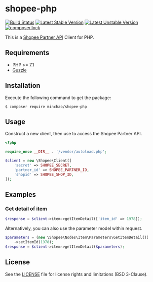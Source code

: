 # shopee-php

[![Build Status](https://travis-ci.org/minchao/shopee-php.svg?branch=master)](https://travis-ci.org/minchao/shopee-php)
[![Latest Stable Version](https://poser.pugx.org/minchao/shopee-php/v/stable)](https://packagist.org/packages/minchao/shopee-php)
[![Latest Unstable Version](https://poser.pugx.org/minchao/shopee-php/v/unstable)](https://packagist.org/packages/minchao/shopee-php)
[![composer.lock](https://poser.pugx.org/minchao/shopee-php/composerlock)](https://packagist.org/packages/minchao/shopee-php)

This is a [Shopee Partner API](https://partner.shopeemobile.com/docs/) Client for PHP.

## Requirements

* PHP >= 7.1
* [Guzzle](http://guzzle.readthedocs.io/en/latest/overview.html#requirements)

## Installation

Execute the following command to get the package:

```
$ composer require minchao/shopee-php
```

## Usage

Construct a new client, then use to access the Shopee Partner API.

```php
<?php

require_once __DIR__ . '/vendor/autoload.php';

$client = new \Shopee\Client([
    'secret' => SHOPEE_SECRET,
    'partner_id' => SHOPEE_PARTNER_ID,
    'shopid' => SHOPEE_SHOP_ID, 
]);
```

## Examples

### Get detail of item

```php
$response = $client->item->getItemDetail(['item_id' => 1978]);
```

Alternatively, you can also use the parameter model within request.

```php
$parameters = (new \Shopee\Nodes\Item\Parameters\GetItemDetail())
    ->setItemId(1978);
$response = $client->item->getItemDetail($parameters);
```

## License

See the [LICENSE](LICENSE) file for license rights and limitations (BSD 3-Clause).
